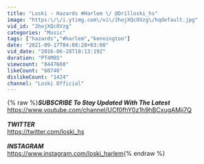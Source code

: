 ```yaml
---
title: "Loski - Hazards #Harlem \/ @Drilloski_hs"
image: "https:\/\/i.ytimg.com\/vi\/2hojXQcOVzg\/hqdefault.jpg"
vid_id: "2hojXQcOVzg"
categories: "Music"
tags: ["hazards","#harlem","kennington"]
date: "2021-09-17T04:08:28+03:00"
vid_date: "2016-06-28T18:13:19Z"
duration: "PT4M8S"
viewcount: "8447660"
likeCount: "60740"
dislikeCount: "1424"
channel: "Loski Official"
---
```

{% raw %}***SUBSCRIBE To Stay Updated With The  Latest*** <br /><a rel="nofollow" target="blank" href="https://www.youtube.com/channel/UCf0fhY0z1h9hBCxugAMji7Q">https://www.youtube.com/channel/UCf0fhY0z1h9hBCxugAMji7Q</a><br /><br />***TWITTER***<br /><a rel="nofollow" target="blank" href="https://twitter.com/loski_hs">https://twitter.com/loski_hs</a><br /><br />***INSTAGRAM***<br /><a rel="nofollow" target="blank" href="https://www.instagram.com/loski_harlem">https://www.instagram.com/loski_harlem</a>{% endraw %}
